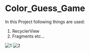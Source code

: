 # Color_Guess_Game

In this Project following things are used:
1) RecyclerView
2) Fragments
 etc...
 
 
![1](https://user-images.githubusercontent.com/98700871/232206674-3bdd7b06-8209-43d1-a35d-a077f8de0830.jpg)
![2](https://user-images.githubusercontent.com/98700871/232206677-7d560da4-ae95-421e-ab37-5f658173ece6.jpg)
